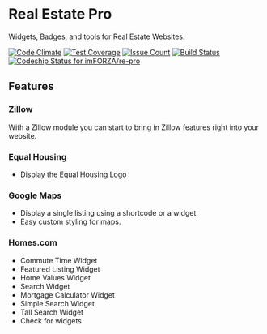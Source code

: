 # Real Estate Pro

Widgets, Badges, and tools for Real Estate Websites.

[![Code Climate](https://codeclimate.com/repos/5813d86e995ea7007d00340e/badges/915bd36495e2a0007e2c/gpa.svg)](https://codeclimate.com/repos/5813d86e995ea7007d00340e/feed)
[![Test Coverage](https://codeclimate.com/repos/5813d86e995ea7007d00340e/badges/915bd36495e2a0007e2c/coverage.svg)](https://codeclimate.com/repos/5813d86e995ea7007d00340e/coverage)
[![Issue Count](https://codeclimate.com/repos/5813d86e995ea7007d00340e/badges/915bd36495e2a0007e2c/issue_count.svg)](https://codeclimate.com/repos/5813d86e995ea7007d00340e/feed)
[![Build Status](https://travis-ci.org/imFORZA/re-pro.svg?branch=master)](https://travis-ci.org/imFORZA/re-pro)
[ ![Codeship Status for imFORZA/re-pro](https://app.codeship.com/projects/492614b0-d6d5-0134-dcb2-760971575778/status?branch=master)](https://app.codeship.com/projects/202882)

## Features

### Zillow

With a Zillow module you can start to bring in Zillow features right into your website.

### Equal Housing

- Display the Equal Housing Logo

### Google Maps

- Display a single listing using a shortcode or a widget.
- Easy custom styling for maps.

### Homes.com

- Commute Time Widget
- Featured Listing Widget
- Home Values Widget
- Search Widget
- Mortgage Calculator Widget
- Simple Search Widget
- Tall Search Widget
- Check for widgets
